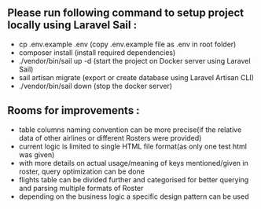 ## Please run following command to setup project locally using Laravel Sail :

- cp .env.example .env (copy .env.example file as .env in root folder)
- composer install (install required dependencies)
- ./vendor/bin/sail up -d (start the project on Docker server using Laravel Sail)
- sail artisan migrate (export or create database using Laravel Artisan CLI)
- ./vendor/bin/sail down (stop the docker server)


## Rooms for improvements :

- table columns naming convention can be more precise(if the relative data of other airlines or different Rosters were provided)
- current logic is limited to single HTML file format(as only one test html was given)
- with more details on actual usage/meaning of keys mentioned/given in roster, query optimization can be done
- flights table can be divided further and categorised for better querying and parsing multiple formats of Roster
- depending on the business logic a specific design pattern can be used